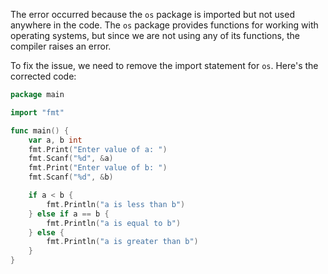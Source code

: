 The error occurred because the `os` package is imported but not used anywhere in the code. The `os` package provides functions for working with operating systems, but since we are not using any of its functions, the compiler raises an error.

To fix the issue, we need to remove the import statement for `os`. Here's the corrected code:
```go
package main

import "fmt"

func main() {
	var a, b int
	fmt.Print("Enter value of a: ")
	fmt.Scanf("%d", &a)
	fmt.Print("Enter value of b: ")
	fmt.Scanf("%d", &b)

	if a < b {
		fmt.Println("a is less than b")
	} else if a == b {
		fmt.Println("a is equal to b")
	} else {
		fmt.Println("a is greater than b")
	}
}
```

